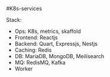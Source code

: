 #K8s-services


Stack:
  - Ops: K8s, metrics, skaffold
  - Frontend: Reactjs
  - Backend: Quart, Expressjs, Nestjs
  - Caching: Redis
  - DB: MariaDB, MongoDB, Meilisearch
  - MQ: RedisMQ, Kafka
  - Worker
